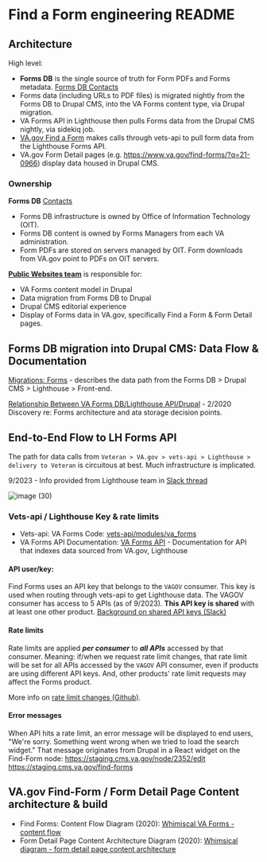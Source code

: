 # Find a Form engineering README

## Architecture

High level: 
* **Forms DB** is the single source of truth for Form PDFs and Forms metadata. [Forms DB Contacts](https://github.com/department-of-veterans-affairs/va.gov-team/tree/master/products/find-a-va-form#va-forms-contacts)
* Forms data (including URLs to PDF files) is migrated nightly from the Forms DB to Drupal CMS, into the VA Forms content type, via Drupal migration.
* VA Forms API in Lighthouse then pulls Forms data from the Drupal CMS nightly, via sidekiq job.
* [VA.gov Find a Form](https://www.va.gov/find-forms/) makes calls through vets-api to pull form data from the Lighthouse Forms API.
* VA.gov Form Detail pages (e.g. https://www.va.gov/find-forms/?q=21-0966) display data housed in Drupal CMS.

### Ownership
**Forms DB** [Contacts](https://github.com/department-of-veterans-affairs/va.gov-team/tree/master/products/find-a-va-form#va-forms-contacts)
* Forms DB infrastructure is owned by Office of Information Technology (OIT).
* Forms DB content is owned by Forms Managers from each VA administration.
* Form PDFs are stored on servers managed by OIT. Form downloads from VA.gov point to PDFs on OIT servers.

**[Public Websites team](https://github.com/department-of-veterans-affairs/va.gov-team/blob/master/products/find-a-va-form/README.md#team)** is responsible for:  
* VA Forms content model in Drupal
* Data migration from Forms DB to Drupal
* Drupal CMS editorial experience
* Display of Forms data in VA.gov, specifically Find a Form & Form Detail pages.

## Forms DB migration into Drupal CMS: Data Flow & Documentation
[Migrations: Forms](https://github.com/department-of-veterans-affairs/va.gov-cms/blob/master/READMES/migrations-forms.md) - describes the data path from the Forms DB > Drupal CMS > Lighthouse > Front-end. 

[Relationship Between VA Forms DB/Lighthouse API/Drupal](https://github.com/department-of-veterans-affairs/va.gov-team/issues/5702) - 2/2020 Discovery re: Forms architecture and ata storage decision points. 

## End-to-End Flow to LH Forms API
The path for data calls from `Veteran > VA.gov > vets-api > Lighthouse > delivery to Veteran` is circuitous at best. Much infrastructure is implicated.  

9/2023 - Info provided from Lighthouse team in [Slack thread](https://dsva.slack.com/archives/CBU0KDSB1/p1695326998602989?thread_ts=1695043056.784489&cid=CBU0KDSB1)

![image (30)](https://github.com/department-of-veterans-affairs/va.gov-team/assets/85581471/5c362f5f-361c-4afa-8f49-faa86415a32b)


### Vets-api / Lighthouse Key & rate limits
* Vets-api: VA Forms Code: [vets-api/modules/va_forms](https://github.com/department-of-veterans-affairs/vets-api/tree/master/modules/va_forms)
* VA Forms API Documentation: [VA Forms API](https://app.zenhub.com/workspaces/vsp-5cedc9cce6e3335dc5a49fc4/issues/department-of-veterans-affairs/va.gov-team/4621) - Documentation for API that indexes data sourced from VA.gov, Lighthouse

#### **API user/key:**
Find Forms uses an API key that belongs to the `VAGOV` consumer. This key is used when routing through vets-api to get Lighthouse data. 
The VAGOV consumer has access to 5 APIs (as of 9/2023).
**This API key is shared** with at least one other product. [Background on shared API keys (Slack)](https://dsva.slack.com/archives/CUB5X5MGF/p1695666665300929)


#### **Rate limits**
Rate limits are applied _**per consumer**_ to _**all APIs**_ accessed by that consumer.
Meaning: if/when we request rate limit changes, that rate limit will be set for all APIs accessed by the `VAGOV` API consumer, even if products are using different API keys. And, other products' rate limit requests may affect the Forms product.

More info on [rate limit changes (Github)](https://github.com/department-of-veterans-affairs/va.gov-team/blob/master/products/find-a-va-form/engineering/troubleshooting.md#request-api-limit-increase).

#### Error messages
When API hits a rate limit, an error message will be displayed to end users, "We're sorry. Something went wrong when we tried to load the search widget." That message originates from Drupal in a React widget on the Find-Form node:
https://staging.cms.va.gov/node/2352/edit
https://staging.cms.va.gov/find-forms


## VA.gov Find-Form / Form Detail Page Content architecture & build
* Find Forms: Content Flow Diagram (2020): [Whimiscal VA Forms - content flow](https://whimsical.com/va-forms-content-flow-UpSBvigLWBK72p8ajG8v3a)
* Form Detail Page Content Architecture Diagram (2020): [Whimsical diagram - form detail page content architecture](https://whimsical.com/forms-detail-page-content-architecture-Bn5zRk2PDzuSjpu1d5q4Pu)
